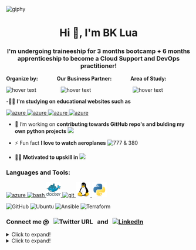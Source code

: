 ![giphy](https://user-images.githubusercontent.com/81150223/117401675-99016680-af37-11eb-8215-a5707d8a122e.gif)

<h1 align="center">Hi 👋, I'm BK Lua</h1>
<h3 align="center">I'm undergoing traineeship for 3 months bootcamp + 6 months apprenticeship to become a Cloud Support and DevOps practitioner!</h3>

**Organize by:** &nbsp; &nbsp; &nbsp; &nbsp; &nbsp; &nbsp; **Our Business Partner:**  &nbsp; &nbsp; &nbsp; &nbsp; &nbsp; &nbsp; **Area of Study:**

<img src="https://user-images.githubusercontent.com/81150223/117519640-f3053900-afd6-11eb-8a2d-71c4eb849e23.jpg" width="80" title="hover text"> &nbsp; &nbsp; &nbsp; &nbsp; &nbsp; &nbsp; &nbsp; &nbsp; <img src="https://user-images.githubusercontent.com/81150223/117519854-095fc480-afd8-11eb-97e9-6239346a31f7.png" width="80" title="hover text"> &nbsp; &nbsp; &nbsp; &nbsp; &nbsp; &nbsp; &nbsp; &nbsp; &nbsp; &nbsp; &nbsp; &nbsp; &nbsp; &nbsp; <img src="https://user-images.githubusercontent.com/81150223/117520107-36f93d80-afd9-11eb-908c-89ca42248f65.png" width="80" title="hover text"> 

-👨‍🎓 **I'm studying on educational websites such as**
<p align="left"> <a href="https://acloudguru.com/" target="_blank"> <img src="https://user-images.githubusercontent.com/81150223/117520314-2e553700-afda-11eb-8641-7e3d6e0efe80.png" alt="azure" width="70" height="70"/> </a> <a href="https://www.w3schools.com/" target="_blank"> <img src="https://user-images.githubusercontent.com/81150223/117520440-c521f380-afda-11eb-94a6-b09013f2c4be.png" alt="azure" width="70" height="70"/> </a>  <a href="https://docs.microsoft.com/en-us/learn/" target="_blank"> <img src="https://user-images.githubusercontent.com/81150223/117520638-b7b93900-afdb-11eb-88b4-1b1d5fc58b09.png" alt="azure" width="100" height="70"/> </a> <a href="https://www.udemy.com/" target="_blank"> <img src="https://user-images.githubusercontent.com/81150223/117520699-31e9bd80-afdc-11eb-83c2-f6f8015ee3c9.png" alt="azure" width="100" height="70"/> </a>

- 🔭 I’m working on **contributing towards GitHub repo's and bulding my own python projects** <img src="https://img.shields.io/static/v1?label=GITHUB&message=PYTHON&color=blueviolet">
   
- ⚡ Fun fact **I love to watch aeroplanes** <img src="https://img.shields.io/badge/777%20-380-blue.svg" alt="777 & 380">


- 👩‍💻 **Motivated to upskill in** <img src="https://img.shields.io/badge/refer to-image below-yellowgreen.svg">
<h3 align="left">Languages and Tools:</h3>
<p align="left"> <a href="https://azure.microsoft.com/en-in/" target="_blank"> <img src="https://www.vectorlogo.zone/logos/microsoft_azure/microsoft_azure-icon.svg" alt="azure" width="40" height="40"/> </a> <a href="https://www.gnu.org/software/bash/" target="_blank"> <img src="https://www.vectorlogo.zone/logos/gnu_bash/gnu_bash-icon.svg" alt="bash" width="40" height="40"/> </a> <a href="https://www.docker.com/" target="_blank"> <img src="https://raw.githubusercontent.com/devicons/devicon/master/icons/docker/docker-original-wordmark.svg" alt="docker" width="40" height="40"/> </a> <a href="https://git-scm.com/" target="_blank"> <img src="https://www.vectorlogo.zone/logos/git-scm/git-scm-icon.svg" alt="git" width="40" height="40"/> </a> <a href="https://www.linux.org/" target="_blank"> <img src="https://raw.githubusercontent.com/devicons/devicon/master/icons/linux/linux-original.svg" alt="linux" width="40" height="40"/> </a> <a href="https://www.python.org" target="_blank"> <img src="https://raw.githubusercontent.com/devicons/devicon/master/icons/python/python-original.svg" alt="python" width="40" height="40"/> </a> </p>

<img alt="GitHub" src="https://img.shields.io/badge/github-%23121011.svg?&style=for-the-badge&logo=github&logoColor=white"/>   <img alt="Ubuntu" src="https://img.shields.io/badge/Ubuntu-E95420?style=for-the-badge&logo=ubuntu&logoColor=white" />  <img alt="Ansible" src="https://img.shields.io/badge/ansible-%231A1918.svg?&style=for-the-badge&logo=ansible&logoColor=white"/>  <img alt="Terraform" src="https://img.shields.io/badge/terraform-%235835CC.svg?&style=for-the-badge&logo=terraform&logoColor=white"/>

### Connect me @  &nbsp; ![Twitter URL](https://img.shields.io/twitter/url?style=social&url=https%3A%2F%2Ftwitter.com%2FReubenChan8) &nbsp; and  &nbsp; [![LinkedIn][1.2]][1]
  
[1.2]: https://raw.githubusercontent.com/MartinHeinz/MartinHeinz/master/linkedin-3-16.png 

[1]: https://www.linkedin.com/in/reubenchanep/

<details>
  <summary>Click to expand!</summary>
   
![BK Lua's GitHub stats](https://github-readme-stats.vercel.app/api?username=ReubenChan&show_icons=true&theme=tokyonight) [![Top Langs](https://github-readme-stats.vercel.app/api/top-langs/?username=ReubenChan&layout=compact)](https://github.com/bklua/github-readme-stats)

</details>
<details>
  <summary>Click to expand!</summary>
  <a href="https://wakatime.com"><img src="https://wakatime.com/share/@reubenchan/3eeea877-c110-469b-ab3f-07e8e4c8b3c4.png"height="500" /></a>

</details>



<!---
ReubenChan/ReubenChan is a ✨ special ✨ repository because its `README.md` (this file) appears on your GitHub profile.
You can click the Preview link to take a look at your changes.
--->
